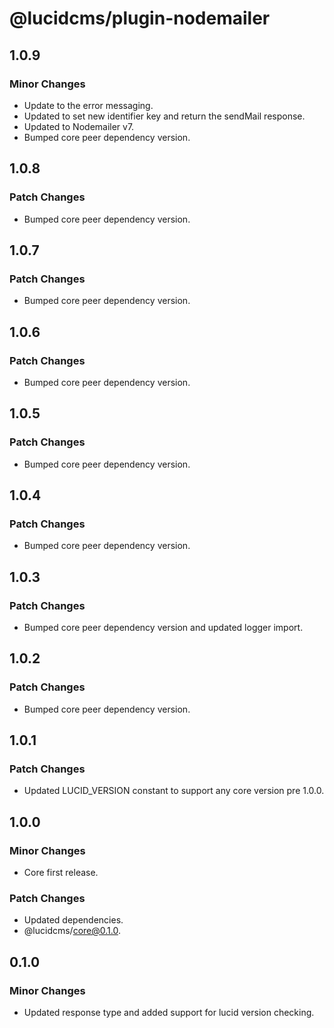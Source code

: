 # @lucidcms/plugin-nodemailer

## 1.0.9

### Minor Changes

- Update to the error messaging.
- Updated to set new identifier key and return the sendMail response.
- Updated to Nodemailer v7.
- Bumped core peer dependency version.

## 1.0.8

### Patch Changes

- Bumped core peer dependency version.

## 1.0.7

### Patch Changes

- Bumped core peer dependency version.

## 1.0.6

### Patch Changes

- Bumped core peer dependency version.

## 1.0.5

### Patch Changes

- Bumped core peer dependency version.

## 1.0.4

### Patch Changes

- Bumped core peer dependency version.

## 1.0.3

### Patch Changes

- Bumped core peer dependency version and updated logger import.

## 1.0.2

### Patch Changes

- Bumped core peer dependency version.

## 1.0.1

### Patch Changes

- Updated LUCID_VERSION constant to support any core version pre 1.0.0.

## 1.0.0

### Minor Changes

- Core first release.

### Patch Changes

- Updated dependencies.
- @lucidcms/core@0.1.0.

## 0.1.0

### Minor Changes

- Updated response type and added support for lucid version checking.
